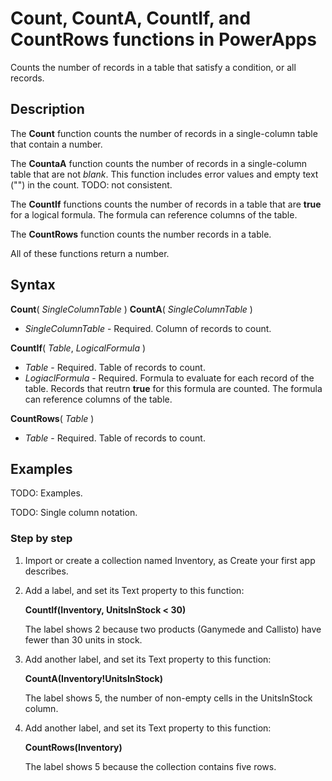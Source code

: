 <properties
	pageTitle="PowerApps: Count, CountA, CountIf, and CountRows functions"
	description="Reference information for the Count, CountA, CounfIf, and CountRows functions in PowerApps, including syntax and examples"
	services="powerapps"
	documentationCenter="na"
	authors="gregli-msft"
	manager="dwrede"
	editor=""
	tags=""/>

<tags
   ms.service="powerapps"
   ms.devlang="na"
   ms.topic="article"
   ms.tgt_pltfrm="na"
   ms.workload="na"
   ms.date="11/07/2015"
   ms.author="gregli"/>

# Count, CountA, CountIf, and CountRows functions in PowerApps #

Counts the number of records in a table that satisfy a condition, or all records. 

## Description ##

The **Count** function counts the number of records in a single-column table that contain a number.

The **CountaA** function counts the number of records in a single-column table that are not *blank*.  This function includes error values and empty text ("") in the count.  TODO: not consistent.

The **CountIf** functions counts the number of records in a table that are **true** for a logical formula.  The formula can reference columns of the table.

The **CountRows** function counts the number records in a table.

All of these functions return a number.

## Syntax ##

**Count**( *SingleColumnTable* )
**CountA**( *SingleColumnTable* )

- *SingleColumnTable* - Required.  Column of records to count.  

**CountIf**( *Table*, *LogicalFormula* )

- *Table* - Required.  Table of records to count.
- *LogiaclFormula* - Required.  Formula to evaluate for each record of the table.  Records that reutrn **true** for this formula are counted.  The formula can reference columns of the table.

**CountRows**( *Table* )

- *Table* - Required.  Table of records to count.

## Examples ##

TODO: Examples.

TODO: Single column notation.

### Step by step ###

1. Import or create a collection named Inventory, as Create your first app describes.

2. Add a label, and set its Text property to this function:

	**CountIf(Inventory, UnitsInStock < 30)**

	The label shows 2 because two products (Ganymede and Callisto) have fewer than 30 units in stock.

2. Add another label, and set its Text property to this function:

	**CountA(Inventory!UnitsInStock)**

	The label shows 5, the number of non-empty cells in the UnitsInStock column.

2. Add another label, and set its Text property to this function:

	**CountRows(Inventory)**

	The label shows 5 because the collection contains five rows.




